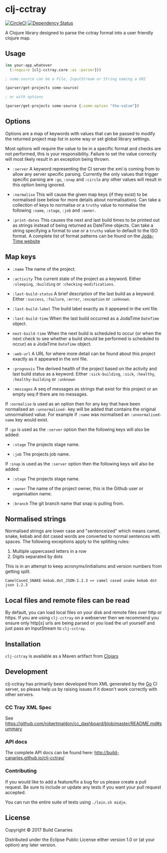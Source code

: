 # clj-cctray

[![CircleCI](https://circleci.com/gh/build-canaries/clj-cctray.svg?style=shield)](https://circleci.com/gh/build-canaries/clj-cctray) [![Dependency Status](https://dependencyci.com/github/build-canaries/clj-cctray/badge)](https://dependencyci.com/github/build-canaries/clj-cctray)

A Clojure library designed to parse the cctray format into a user friendly clojure map.

## Usage

```clojure
(ns your-app.whatever
  (:require [clj-cctray.core :as :parser]))

; some-source can be a File, InputStream or String naming a URI

(parser/get-projects some-source)

; or with options

(parser/get-projects some-source {:some-option "the-value"})
```

## Options

Options are a map of keywords with values that can be passed to modify the returned project map list in some way or set global library settings.

Most options will require the value to be in a specific format and checks are not performed, this is your responsibility.
Failure to set the value correctly will most likely result in an exception being thrown.

- `:server`
  A keyword representing the CI server the xml is coming from to allow any server specific parsing. Currently the only
  values that trigger specific parsing are `:go`, `:snap` and `:circle` any other values will result in this option being ignored.

- `:normalise`
  This will cause the given map keys (if they exist) to be normalised (see below for more details about normalisation).
  Can take a collection of keys to normalise or a `truthy` value to normalise the following `:name`, `:stage`, `:job` and `:owner`.

- `:print-dates`
  This causes the next and last build times to be printed out as strings instead of being returned as DateTime objects.
  Can take a string specifying a format to use or a `truthy` value to default to the ISO format. A complete list of format
  patterns can be found on the [Joda-Time website](http://www.joda.org/joda-time/key_format.html)

## Map keys

- `:name`
  The name of the project.

- `:activity`
  The current state of the project as a keyword. Either `:sleeping`, `:building` or `:checking-modifications`.

- `:last-build-status`
  A brief description of the last build as a keyword. Either `:success`, `:failure`, `:error`, `:exception` or `:unknown`.

- `:last-build-label`
  The build label exactly as it appeared in the xml file.

- `:last-build-time`
  When the last build occurred as a JodaTime `DateTime` object.

- `next-build-time`
  When the next build is scheduled to occur (or when the next check to see whether a build should be performed is
  scheduled to occur) as a JodaTime `DateTime` object.

- `:web-url`
  A URL for where more detail can be found about this project exactly as it appeared in the xml file.

- `:prognosis`
  The derived health of the project based on the activity and last build status as a keyword. Either `:sick-building`,
  `:sick`, `:healthy`, `:healthy-building` or `:unknown`

- `:messages`
  A seq of messages as strings that exist for this project or an empty seq if there are no messages.

If `:normalise` is used as an option then for any key that have been normalised an `:unnormalised-` key will be added
that contains the original unnormalised value. For example if `:name` was normalised an `:unnormalised-name` key would 
exist.

If `:go` is used as the `:server` option then the following keys will also be added:

- `:stage`
  The projects stage name.

- `:job`
  The projects job name.

If `:snap` is used as the `:server` option then the following keys will also be added:

- `:stage`
  The projects stage name.

- `:owner`
  The name of the project owner, this is the Github user or organisation name.

- `:branch`
  The git branch name that snap is pulling from.

## Normalised strings

Normalised strings are lower case and "sentenceized" which means camel, snake, kebab and dot cased words are converted to
normal sentences with spaces. The following exceptions apply to the splitting rules:
                              
1. Multiple uppercased letters in a row
2. Digits separated by dots

This is in an attempt to keep acronyms/initialisms and version numbers from getting split.

```
CamelCased_SNAKE-kebab.dot_JSON-1.2.3 => camel cased snake kebab dot json 1.2.3
```

## Local files and remote files can be read

By default, you can load local files on your disk and remote files over http or https. If you are using `clj-cctray` on
a webserver then we recommend you ensure only http[s] urls are being parsed or you load the url yourself and just pass
an InputStream to `clj-cctray`.

## Installation

`clj-cctray` is available as a Maven artifact from [Clojars](http://clojars.org/clj-cctray)

## Development

clj-cctray has primarily been developed from XML generated by the [Go](http://www.thoughtworks.com/products/go-continuous-delivery)
CI server, so please help us by raising issues if it doesn't work correctly with other servers.

### CC Tray XML Spec

See https://github.com/robertmaldon/cc_dashboard/blob/master/README.md#summary

### API docs

The complete API docs can be found here: http://build-canaries.github.io/clj-cctray/

### Contributing

If you would like to add a feature/fix a bug for us please create a pull request. Be sure to include or update any tests
if you want your pull request accepted.

You can run the entire suite of tests using `./lein.sh midje`.

## License

Copyright © 2017 Build Canaries

Distributed under the Eclipse Public License either version 1.0 or (at your option) any later version.
